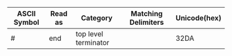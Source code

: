 
|ASCII Symbol|Read as|Category            |Matching Delimiters|Unicode(hex)|
|------------|-------|--------------------|-------------------|------------|
|#           |end    |top level terminator|                   |32DA        |
